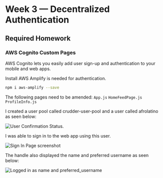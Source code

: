 # Week 3 — Decentralized Authentication

## Required Homework 

### AWS Cognito Custom Pages

AWS Cognito lets you easily add user sign-up and authentication to your mobile and web apps. 

Install AWS Amplify is needed for authentication.

```sh
npm i aws-amplify --save
```
The following pages need to be amended:
```App.js```
```HomeFeedPage.js```
```ProfileInfo.js```


I created a user pool called crudder-user-pool and a user called afrolatino as seen below:

![User Confirmation Status](https://user-images.githubusercontent.com/78261965/223215541-f5d605a1-48b8-4c34-8cd3-3ad13a6c33db.png).

I was able to sign in to the web app using this user.

![Sign In Page screenshot](https://user-images.githubusercontent.com/78261965/223215727-2329e7f9-cd19-4883-b43f-4daa272bcfda.png)

The handle also displayed the name and preferred username as seen below:

![Logged in as name and preferred_username](https://user-images.githubusercontent.com/78261965/223216178-01881773-7a75-42ee-8c9b-b467fb069dd7.png)
